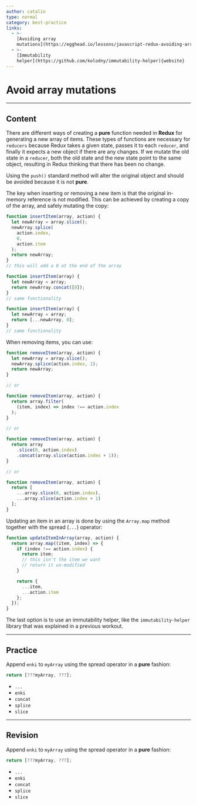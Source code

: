 ```yaml
---
author: catalin
type: normal
category: best-practice
links:
  - >-
    [Avoiding array
    mutations](https://egghead.io/lessons/javascript-redux-avoiding-array-mutations-with-concat-slice-and-spread){website}
  - >-
    [Immutability
    helper](https://github.com/kolodny/immutability-helper){website}
---
```


# Avoid array mutations


---

## Content

There are different ways of creating a **pure** function needed in **Redux** for generating a new array of items. These types of functions are necessary for `reducers` because Redux takes a given state, passes it to each `reducer`, and finally it expects a new object if there are any changes. If we mutate the old state in a `reducer`, both the old state and the new state point to the same object, resulting in Redux thinking that there has been no change.

Using the `push()` standard method will alter the original object and should be avoided because it is not **pure**.

The key when inserting or removing a new item is that the original in-memory reference is not modified. This can be achieved by creating a copy of the array, and safely mutating the copy:

```js
function insertItem(array, action) {
  let newArray = array.slice();
  newArray.splice(
    action.index,
    0,
    action.item
  );
  return newArray;
}
// this will add a 0 at the end of the array

function insertItem(array) {
  let newArray = array;
  return newArray.concat([0]);
}
// same functionality

function insertItem(array) {
  let newArray = array;
  return [...newArray, 0];
}
// same functionality
```

When removing items, you can use:

```js
function removeItem(array, action) {
  let newArray = array.slice();
  newArray.splice(action.index, 1);
  return newArray;
}

// or

function removeItem(array, action) {
  return array.filter(
    (item, index) => index !== action.index
  );
}

// or

function removeItem(array, action) {
  return array
    .slice(0, action.index)
    .concat(array.slice(action.index + 1));
}

// or

function removeItem(array, action) {
  return [
    ...array.slice(0, action.index),
    ...array.slice(action.index + 1)
  ];
}
```

Updating an item in an array is done by using the `Array.map` method together with the spread (`...`) operator:

```js
function updateItemInArray(array, action) {
  return array.map((item, index) => {
    if (index !== action.index) {
      return item;
      // this isn't the item we want
      // return it un-modified
    }

    return {
      ...item,
      ...action.item
    };
  });
}
```

The last option is to use an immutability helper, like the `immutability-helper` library that was explained in a previous workout.


---

## Practice

Append `enki` to `myArray` using the spread operator in a **pure** fashion:

```js
return [???myArray, ???];
```

- `...`
- `enki`
- `concat`
- `splice`
- `slice`


---

## Revision

Append `enki` to `myArray` using the spread operator in a **pure** fashion:

```js
return [???myArray, ???];
```

- `...`
- `enki`
- `concat`
- `splice`
- `slice`
